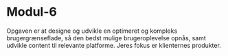 # Modul-6
Opgaven er at designe og udvikle en optimeret og kompleks brugergrænseflade, så den bedst mulige brugeroplevelse opnås, samt udvikle content til relevante platforme. Jeres fokus er klienternes produkter.

